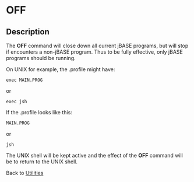 # OFF

<PageHeader />

## Description

The **OFF** command will close down all current jBASE programs, but will stop if encounters a non-jBASE program. Thus to be fully effective, only jBASE programs should be running.

On UNIX for example, the .profile might have:

```
exec MAIN.PROG
```

or

```
exec jsh
```

If the .profile looks like this:

```
MAIN.PROG
```

or

```
jsh
```

The UNIX shell will be kept active and the effect of the **OFF** command will be to return to the UNIX shell.

Back to [Utilities](./../utilities)
